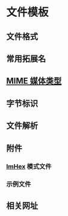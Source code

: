 # 文件模板

## 文件格式

## 常用拓展名

## [MIME 媒体类型](https://www.iana.org/assignments/media-types/media-types.xhtml)


## 字节标识


## 文件解析


## 附件

### [ImHex](https://github.com/WerWolv/ImHex) 模式文件

### 示例文件

## 相关网址

